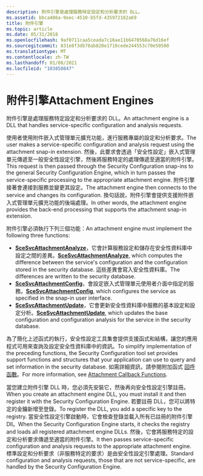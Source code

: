 ```yaml
---
description: 附件引擎是處理服務特定設定和分析要求的 DLL。
ms.assetid: bbca486a-9eec-4510-b5fd-435972182a69
title: 附件引擎
ms.topic: article
ms.date: 05/31/2018
ms.openlocfilehash: 9af0711caa5ceada7c16ae11b6470568a76d16ef
ms.sourcegitcommit: 831e8f3db78ab820e1710cede244553c70e50500
ms.translationtype: MT
ms.contentlocale: zh-TW
ms.lasthandoff: 01/08/2021
ms.locfileid: "103850847"
---
```

# <a name="attachment-engines"></a><span data-ttu-id="30fab-103">附件引擎</span><span class="sxs-lookup"><span data-stu-id="30fab-103">Attachment Engines</span></span>

<span data-ttu-id="30fab-104">附件引擎是處理服務特定設定和分析要求的 DLL。</span><span class="sxs-lookup"><span data-stu-id="30fab-104">An attachment engine is a DLL that handles service-specific configuration and analysis requests.</span></span>

<span data-ttu-id="30fab-105">使用者使用附件嵌入式管理單元擴充功能，進行服務專屬的設定和分析要求。</span><span class="sxs-lookup"><span data-stu-id="30fab-105">The user makes a service-specific configuration and analysis request using the attachment snap-in extension.</span></span> <span data-ttu-id="30fab-106">然後，此要求會透過「安全性設定」嵌入式管理單元傳遞至一般安全性設定引擎，然後將服務特定的處理傳遞至適當的附件引擎。</span><span class="sxs-lookup"><span data-stu-id="30fab-106">This request is then passed through the Security Configuration snap-ins to the general Security Configuration Engine, which in turn passes the service-specific processing to the appropriate attachment engine.</span></span> <span data-ttu-id="30fab-107">附件引擎接著會連接到服務並變更其設定。</span><span class="sxs-lookup"><span data-stu-id="30fab-107">The attachment engine then connects to the service and changes its configuration.</span></span> <span data-ttu-id="30fab-108">換句話說，附件引擎會提供支援附件嵌入式管理單元擴充功能的後端處理。</span><span class="sxs-lookup"><span data-stu-id="30fab-108">In other words, the attachment engine provides the back-end processing that supports the attachment snap-in extension.</span></span>

<span data-ttu-id="30fab-109">附件引擎必須執行下列三個功能：</span><span class="sxs-lookup"><span data-stu-id="30fab-109">An attachment engine must implement the following three functions:</span></span>

-   <span data-ttu-id="30fab-110">[**SceSvcAttachmentAnalyze**](scesvcattachmentanalyze.md)，它會計算服務設定和儲存在安全性資料庫中設定之間的差異。</span><span class="sxs-lookup"><span data-stu-id="30fab-110">[**SceSvcAttachmentAnalyze**](scesvcattachmentanalyze.md), which computes the difference between the service's configuration and the configuration stored in the security database.</span></span> <span data-ttu-id="30fab-111">這些差異會寫入安全性資料庫。</span><span class="sxs-lookup"><span data-stu-id="30fab-111">The differences are written to the security database.</span></span>
-   <span data-ttu-id="30fab-112">[**SceSvcAttachmentConfig**](scesvcattachmentconfig.md)，會設定嵌入式管理單元使用者介面中指定的服務。</span><span class="sxs-lookup"><span data-stu-id="30fab-112">[**SceSvcAttachmentConfig**](scesvcattachmentconfig.md), which configures the service as specified in the snap-in user interface.</span></span>
-   <span data-ttu-id="30fab-113">[**SceSvcAttachmentUpdate**](scesvcattachmentupdate.md)，它會更新安全性資料庫中服務的基本設定和設定分析。</span><span class="sxs-lookup"><span data-stu-id="30fab-113">[**SceSvcAttachmentUpdate**](scesvcattachmentupdate.md), which updates the base configuration and configuration analysis for the service in the security database.</span></span>

<span data-ttu-id="30fab-114">為了簡化上述函式的執行，安全性設定工具集會提供支援函式和結構，讓您的應用程式可用來查詢及設定安全性資料庫中的資訊。</span><span class="sxs-lookup"><span data-stu-id="30fab-114">To simplify implementation of the preceding functions, the Security Configuration tool set provides support functions and structures that your application can use to query and set information in the security database.</span></span> <span data-ttu-id="30fab-115">如需詳細資訊，請參閱附加函式 [回呼函數](management-functions.md)。</span><span class="sxs-lookup"><span data-stu-id="30fab-115">For more information, see [Attachment Callback Functions](management-functions.md).</span></span>

<span data-ttu-id="30fab-116">當您建立附件引擎 DLL 時，您必須先安裝它，然後再向安全性設定引擎註冊。</span><span class="sxs-lookup"><span data-stu-id="30fab-116">When you create an attachment engine DLL, you must install it and then register it with the Security Configuration Engine.</span></span> <span data-ttu-id="30fab-117">若要註冊 DLL，您可以將特定的金鑰新增至登錄。</span><span class="sxs-lookup"><span data-stu-id="30fab-117">To register the DLL, you add a specific key to the registry.</span></span> <span data-ttu-id="30fab-118">當安全性設定引擎啟動時，它會檢查登錄並載入所有已註冊的附件引擎 Dll。</span><span class="sxs-lookup"><span data-stu-id="30fab-118">When the Security Configuration Engine starts, it checks the registry and loads all registered attachment engine DLLs.</span></span> <span data-ttu-id="30fab-119">然後，它會將服務特定的設定和分析要求傳遞至適當的附件引擎。</span><span class="sxs-lookup"><span data-stu-id="30fab-119">It then passes service-specific configuration and analysis requests to the appropriate attachment engine.</span></span> <span data-ttu-id="30fab-120">標準設定和分析要求（非服務特定的要求）是由安全性設定引擎處理。</span><span class="sxs-lookup"><span data-stu-id="30fab-120">Standard configuration and analysis requests, those that are not service-specific, are handled by the Security Configuration Engine.</span></span>

 

 



